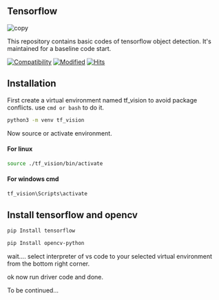 
##  Tensorflow
![copy](https://www.tensorflow.org/images/tf_logo_horizontal.png)
 
 This repository contains basic codes of tensorflow object detection. It's maintained for a baseline code start.

[![Compatibility](https://img.shields.io/badge/python-3.12-brightgreen.svg)](https://www.python.org/)
[![Modified](https://img.shields.io/badge/Coverage-working-red)](machine-vision)
[![Hits](https://hits.sh/github.com/Onnesok/machine-vision.svg)](https://hits.sh/github.com/Onnesok/machine-vision/)
## Installation

First create a virtual environment named tf_vision to avoid package conflicts. use ``cmd or bash`` to do it.

```bash
python3 -m venv tf_vision
```
Now source or activate environment.
#### For linux

```bash
source ./tf_vision/bin/activate
```

#### For windows cmd

```bash
tf_vision\Scripts\activate
```

## Install tensorflow and opencv

```bash
pip Install tensorflow
```
```bash
pip Install opencv-python
```

wait.... select interpreter of vs code to your selected virtual environment from the bottom right corner.

ok now run driver code and done. 

To be continued...
